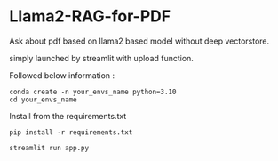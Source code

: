 # Llama2-RAG-for-PDF

Ask about pdf based on llama2 based model without deep vectorstore.

simply launched by streamlit with upload function.

Followed below information :

```CLI
conda create -n your_envs_name python=3.10
cd your_envs_name
```

Install from the requirements.txt

```CLI
pip install -r requirements.txt
```

```CLI
streamlit run app.py
```

